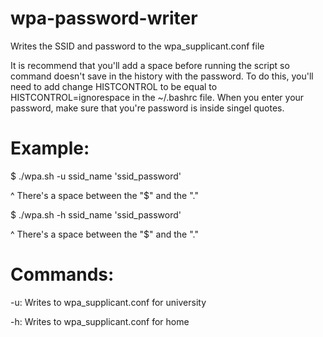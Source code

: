 # wpa-password-writer
Writes the SSID and password to the wpa_supplicant.conf file

It is recommend that you'll add a space before running the script so command doesn't save in the history with the password. To do this, you'll need to add change HISTCONTROL to be equal to HISTCONTROL=ignorespace in the ~/.bashrc file. When you enter your password, make sure that you're password is inside singel quotes.

Example:
====================================
$ ./wpa.sh -u ssid_name 'ssid_password'

  ^ There's a space between the "$" and the "."

$ ./wpa.sh -h ssid_name 'ssid_password'

   ^ There's a space between the "$" and the "."

Commands:
====================================
-u: Writes to wpa_supplicant.conf for university

-h: Writes to wpa_supplicant.conf for home
